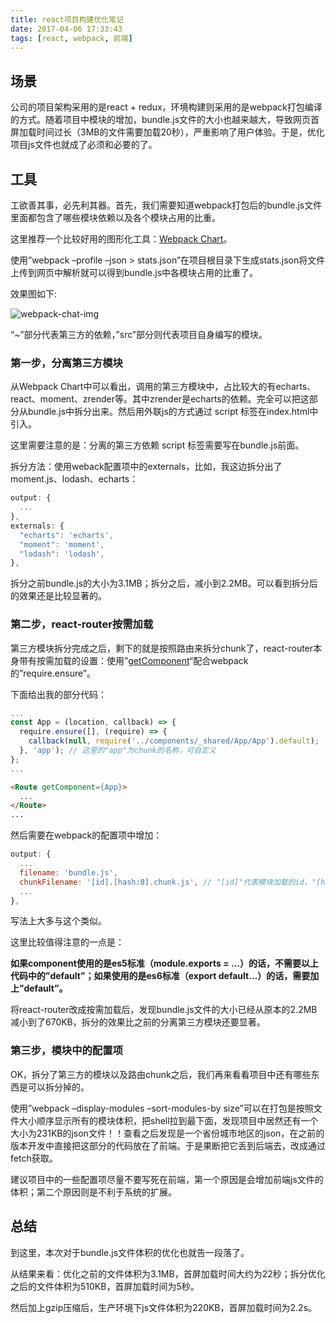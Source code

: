 ```yaml
---
title: react项目构建优化笔记
date: 2017-04-06 17:33:43
tags: [react, webpack, 前端]
---
```


## 场景

公司的项目架构采用的是react + redux，环境构建则采用的是webpack打包编译的方式。随着项目中模块的增加，bundle.js文件的大小也越来越大，导致网页首屏加载时间过长（3MB的文件需要加载20秒），严重影响了用户体验。于是，优化项目js文件也就成了必须和必要的了。

## 工具

工欲善其事，必先利其器。首先，我们需要知道webpack打包后的bundle.js文件里面都包含了哪些模块依赖以及各个模块占用的比重。

这里推荐一个比较好用的图形化工具：[Webpack Chart](http://alexkuz.github.io/webpack-chart/)。

使用”webpack –profile –json > stats.json”在项目根目录下生成stats.json将文件上传到网页中解析就可以得到bundle.js中各模块占用的比重了。

效果图如下:

![webpack-chat-img](//web-site-files.ashshen.cc/blog/react-online-reader/webpack-chat.png)

“~”部分代表第三方的依赖，”src”部分则代表项目自身编写的模块。

### 第一步，分离第三方模块

从Webpack Chart中可以看出，调用的第三方模块中，占比较大的有echarts、react、moment、zrender等。其中zrender是echarts的依赖。完全可以把这部分从bundle.js中拆分出来。然后用外联js的方式通过 script 标签在index.html中引入。

这里需要注意的是：分离的第三方依赖 script 标签需要写在bundle.js前面。

拆分方法：使用weback配置项中的externals，比如，我这边拆分出了moment.js、lodash、echarts：

``` js
output: {
  ...
},
externals: {
  "echarts": 'echarts',
  "moment": 'moment',
  "lodash": 'lodash',
},
```
拆分之前bundle.js的大小为3.1MB；拆分之后，减小到2.2MB。可以看到拆分后的效果还是比较显著的。

### 第二步，react-router按需加载

第三方模块拆分完成之后，剩下的就是按照路由来拆分chunk了，react-router本身带有按需加载的设置：使用”[getComponent](https://react-guide.github.io/react-router-cn/docs/guides/advanced/DynamicRouting.html)“配合webpack的”require.ensure”。

下面给出我的部分代码：

``` js
...
const App = (location, callback) => {
  require.ensure([], (require) => {
    callback(null, require('../components/_shared/App/App').default);
  }, 'app'); // 这里的"app"为chunk的名称，可自定义
};
...
```
``` html
<Route getComponent={App}>
  ...
</Route>
...
```
然后需要在webpack的配置项中增加：
``` js
output: {
  ...
  filename: 'bundle.js',
  chunkFilename: '[id].[hash:8].chunk.js', // "[id]"代表模块加载的id，"[hash:8]"表示使用8位hash值，还可以使用"[name]"获取到chunk的名称
  ...
},
```
写法上大多与这个类似。

这里比较值得注意的一点是：

**如果component使用的是es5标准（module.exports = …）的话，不需要以上代码中的”default”；如果使用的是es6标准（export default…）的话，需要加上”default”。**

将react-router改成按需加载后，发现bundle.js文件的大小已经从原本的2.2MB减小到了670KB，拆分的效果比之前的分离第三方模块还要显著。

### 第三步，模块中的配置项

OK，拆分了第三方的模块以及路由chunk之后，我们再来看看项目中还有哪些东西是可以拆分掉的。

使用”webpack –display-modules –sort-modules-by size”可以在打包是按照文件大小顺序显示所有的模块体积，把shell拉到最下面，发现项目中居然还有一个大小为231KB的json文件！！查看之后发现是一个省份城市地区的json，在之前的版本开发中直接把这部分的代码放在了前端。于是果断把它丢到后端去，改成通过fetch获取。

建议项目中的一些配置项尽量不要写死在前端，第一个原因是会增加前端js文件的体积；第二个原因则是不利于系统的扩展。

## 总结

到这里，本次对于bundle.js文件体积的优化也就告一段落了。

从结果来看：优化之前的文件体积为3.1MB，首屏加载时间大约为22秒；拆分优化之后的文件体积为510KB，首屏加载时间为5秒。

然后加上gzip压缩后，生产环境下js文件体积为220KB，首屏加载时间为2.2s。

